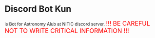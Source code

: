 # Discord Bot Kun
is Bot for Astronomy Alub at NITIC discord server.
<span style="color: red; font-size: 20px;"> !!! BE CAREFUL NOT TO WRITE CRITICAL INFORMATION !!! </span>
